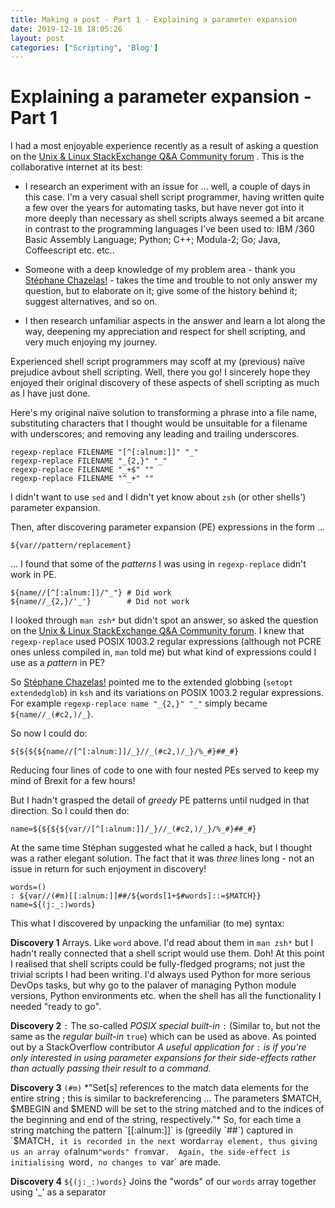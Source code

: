 ```yaml
---
title: Making a post - Part 1 - Explaining a parameter expansion
date: 2019-12-18 18:05:26
layout: post
categories: ["Scripting", 'Blog']
---
```


Explaining a parameter expansion - Part 1
===============

I had a most enjoyable experience recently as a result of asking a question on the [Unix & Linux StackExchange Q&A Community forum](https://unix.stackexchange.com/questions/557473/what-kind-of-patterns-can-i-use-in-zsh-parameter-expansion/557482) . This is the collaborative internet at its best:

*  I research an experiment with an issue for ... well, a couple of days in this case. I'm a very casual shell script programmer, having written quite a few over the years for automating tasks, but have never got into it more deeply than necessary as shell scripts always seemed a bit arcane in contrast to the programming languages I've been used to: IBM /360 Basic Assembly Language; Python; C++; Modula-2; Go; Java, Coffeescript etc. etc..

*  Someone with a deep knowledge of my problem area - thank you [Stéphane Chazelas!](https://unix.stackexchange.com/users/22565/stéphane-chazelas) - takes the time and trouble to not only answer my question, but to elaborate on it; give some of the history  behind it; suggest alternatives, and so on.

*  I then research  unfamiliar aspects in the answer and learn a lot along the way, deepening my appreciation and respect for shell scripting, and very much enjoying my journey.

Experienced shell script programmers may scoff at my (previous) naïve prejudice avbout shell scripting. Well, there you go! I sincerely hope they enjoyed their original discovery of these aspects of shell scripting as much as I have just done.

Here's my original naïve solution to transforming a phrase into a file name, substituting characters  that I thought would be unsuitable for a filename with underscores; and removing any leading and trailing underscores.

```
regexp-replace FILENAME "[^[:alnum:]]" "_"
regexp-replace FILENAME "_{2,}" "_"
regexp-replace FILENAME "_+$" ""
regexp-replace FILENAME "^_+" ""
```

I didn't want to use `sed` and I didn't yet know about `zsh` (or other shells') parameter expansion.

Then, after discovering parameter expansion (PE) expressions in the form ...  

```
${var//pattern/replacement}
```  

... I found that some of the  *patterns*  I was using in `regexp-replace` didn't work in PE.

```
${name//[^[:alnum:]]/"_"} # Did work
${name//_{2,}/'_'}        # Did not work
```

I looked through `man zsh*` but didn't spot an answer, so asked the question on the [Unix & Linux StackExchange Q&A Community forum](https://unix.stackexchange.com/questions/557473/what-kind-of-patterns-can-i-use-in-zsh-parameter-expansion/557482). I knew that `regexp-replace` used POSIX 1003.2 regular expressions (although not PCRE ones unless compiled in, `man` told me) but what kind of expressions could I use as a *pattern* in PE?

So [Stéphane Chazelas!](https://unix.stackexchange.com/users/22565/stéphane-chazelas) pointed me to the extended globbing (`setopt extendedglob`) in `ksh` and its variations on POSIX 1003.2 regular expressions. For example `regexp-replace name "_{2,}" "_"` simply became `${name//_(#c2,)/_}`.

So now I could do:

```
${${${${name//[^[:alnum:]]/_}//_(#c2,)/_}/%_#}##_#}
```

Reducing four lines of code to one with four nested PEs served to keep my mind of Brexit for a few hours!

But I hadn't grasped the detail of *greedy* PE patterns until nudged in that direction. So I could then do:

```
name=${${${${var//[^[:alnum:]]/_}//_(#c2,)/_}/%_#}##_#}
```   

At the same time Stéphan suggested what he called a hack, but I thought was a rather elegant solution. The fact that it was *three* lines long - not an issue in return for such enjoyment in discovery!

```
words=()
: ${var//(#m)[[:alnum:]]##/${words[1+$#words]::=$MATCH}}
name=${(j:_:)words}
```

This what I discovered by unpacking the unfamiliar (to me) syntax:  

**Discovery 1** Arrays. Like `word` above. I'd read about them in `man zsh*` but I hadn't really connected that a shell script would use them. Doh! At this point I realised that shell scripts could be fully-fledged programs; not just the trivial scripts I had been writing. I'd always used Python for more serious DevOps tasks, but why go to the palaver of managing Python module versions, Python environments etc. when the shell has all the functionality I needed "ready to go".

**Discovery 2** `:` The so-called *POSIX special built-in* `:` (Similar to, but not the same as the *regular built-in* `true`) which can be used as above. As pointed out by a StackOverflow contributor *A useful application for `:` is if you're only interested in using parameter expansions for their side-effects rather than actually passing their result to a command.*

**Discovery 3** `(#m)` *"Set[s] references to the match data elements for the entire string ; this is similar to backreferencing ... The parameters $MATCH, $MBEGIN and $MEND will be set to the string matched and to the indices of the beginning and end of the string, respectively."* So, for each time a  string matching the pattern `[[:alnum:]]` is (greedily `##`) captured in `$MATCH`, it is recorded in the next `word` array element, thus giving us an array of `alnum` "words" from `var`.  Again, the side-effect is initialising `word`, no changes to `var` are made.  

**Discovery 4** `${(j:_:)words}` Joins the "words" of our `words` array together using '_' as a separator
